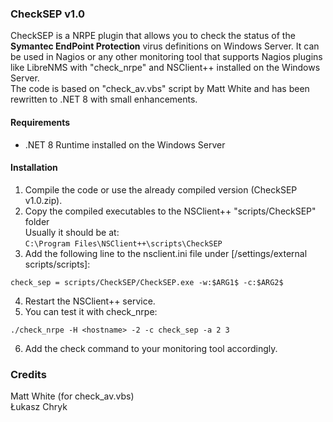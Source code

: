 ﻿### CheckSEP v1.0
CheckSEP is a NRPE plugin that allows you to check the status of the 
**Symantec EndPoint Protection** virus definitions on Windows Server. 
It can be used in Nagios or any other monitoring tool that supports Nagios 
plugins like LibreNMS with "check_nrpe" and NSClient++ installed on the 
Windows Server.  
The code is based on "check_av.vbs" script by Matt White and has been 
rewritten to .NET 8 with small enhancements.

#### Requirements
- .NET 8 Runtime installed on the Windows Server

#### Installation
1. Compile the code or use the already compiled version (CheckSEP v1.0.zip).  
2. Copy the compiled executables to the NSClient++ "scripts/CheckSEP" folder  
Usually it should be at:  
```C:\Program Files\NSClient++\scripts\CheckSEP```
3. Add the following line to the nsclient.ini file under
[/settings/external scripts/scripts]:  
```
check_sep = scripts/CheckSEP/CheckSEP.exe -w:$ARG1$ -c:$ARG2$
```
4. Restart the NSClient++ service.
5. You can test it with check_nrpe:
```
./check_nrpe -H <hostname> -2 -c check_sep -a 2 3
```
6. Add the check command to your monitoring tool accordingly.

### Credits
Matt White (for check_av.vbs)  
Łukasz Chryk
